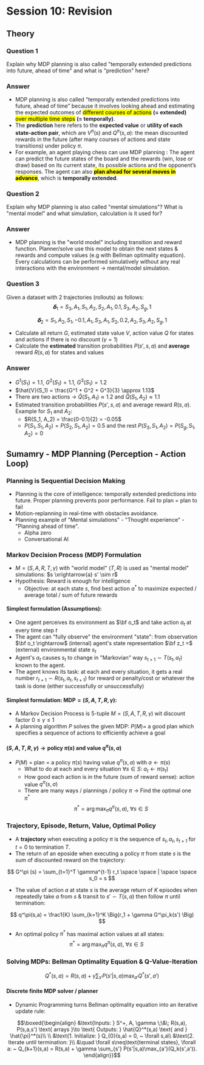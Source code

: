 # **Session 10: Revision**

## **Theory**
### **Question 1**
Explain why MDP planning is also called "temporally extended predictions into future, ahead of time" and what is "prediction" here?
### **Answer**

- MDP planning is also called “temporally extended predictions into future, ahead of time” because it involves looking ahead and estimating the expected outcomes of <mark>different courses of actions</mark> **(= extended)** <mark>over multiple time steps</mark> **(= temporally)**.
- The **prediction** here refers to the **expected value** or **utility of each state-action pair**, which are $V^\pi(s)$ and $Q^\pi(s,a)$: the mean discounted rewards in the future (after many courses of actions and state transitions) under policy $\pi$.
- For example, an agent playing chess can use MDP planning : The agent can predict the future states of the board and the rewards (win, lose or draw) based on its current state, its possible actions and the opponent’s responses. The agent can also <mark>**plan ahead for several moves in advance**</mark>, which is **temporally extended**.

### **Question 2**
Explain why MDP planning is also called "mental simulations"? What is "mental model" and what simulation, calculation is it used for? 
### **Answer**
- MDP planning is the "world model" including transition and reward function. Planner/solve use this model to obtain the next states & rewards and compute values (e.g with Bellman optimality equation). Every calculations can be performed simulatively without any real interactions with the environment $\rightarrow$ mental/model simulation.

### **Question 3**
Given a dataset with 2 trajectories (rollouts) as follows:
$$
𝝳_1 = S_3, A_1, S_1, A_2, S_2, A_1, 0.1, S_3, A_2, S_g, 1
$$

$$
𝝳_2 = S_1, A_2, S_1, -0.1, A_1, S_3, A_1, S_2, 0.2, A_2, S_3, A_2, S_g, 1
$$

- Calculate all return $G$, estimated state value $V$, action value $Q$ for states and actions if there is no discount ($\gamma = 1$)
- Calculate the **estimated** transition probabilities $P(s',s,a)$ and **average** reward $R(s,a)$ for states and values

### **Answer**
- $G^1(S_1) = 1.1$, $G^2(S_1) = 1.1$, $G^3(S_1)=1.2$
- $\hat{V}(S_1) = \frac{G^1 + G^2 + G^3}{3} \approx 1.13$
- There are two actions $\rightarrow$ $\hat{Q}(S_1, A_1) \approx 1.2$ and $\hat{Q}(S_1, A_2) \approx 1.1$
- Estimated transition probabilities $P(s',s,a)$ and average reward $R(s,a)$. Example for $S_1$ and $A_2$: 
    - $R(S_1, A_2) = \frac{0-0.1}{2} = -0.05$
    - $P(S_1, S_1, A_2) = P(S_2, S_1, A_2) = 0.5$ and the rest $P(S_3, S_1, A_2) = P(S_g, S_1, A_2) = 0$

## **Sumamry - MDP Planning (Perception - Action Loop)**
### **Planning is Sequential Decision Making**
- Planning is the core of intelligence: temporally extended predictions into future. Proper planning prevents poor performance. Fail to plan = plan to fail
- Motion-replanning in real-time with obstacles avoidance.
- Planning example of "Mental simulations" - "Thought experience" - "Planning ahead of time".
    -  Alpha zero
    -  Conversational AI

### **Markov Decision Process (MDP) Formulation**
- $M = (S, A, R, T, \gamma)$ with "world model" $(T,R)$ is used as "mental model" simulations: $s \xrightarrow{a} s' \sim r$
- Hypothesis: Reward is enough for intelligence
    - Objective: at each state $s$, find best action $a^*$ to maximize expected / average total / sum of future rewards
#### **Simplest formulation (Assumptions)**:
- One agent perceives its environment as $\bf o_t$ and take action $a_t$ at every time step $t$
- The agent can "fully observe" the environment "state": from observation $\bf o_t \rightarrow$ (internal) agent's state representation $\bf z_t =$ (external) environmental state $s_t$
-  Agent's $a_t$ causes $s_t$ to change in "Markovian" way $s_{t+1} \sim T(s_t, a_t)$ known to the agent.
-  The agent knows its task: at each and every situation, it gets a real number $r_{t+1} \sim R(s_t, a_t, s_{t+1})$ for reward or penalty/cost or whatever the task is done (either successfully or unsuccessfully) 

#### **Simplest formulation: $\text{MDP} = (S,A,T,R,\gamma)$**:
- A Markov Decision Process is 5-tuple $M = (S,A,T,R, \gamma)$ wit discount factor $0 \leq \gamma \leq 1$
- A planning algorithm $P$ solves the given MDP: $P(M) =$ a good plan which specifies a sequence of actions to efficiently achieve a goal

#### $(S,A,T,R,\gamma) \to  \text{policy } \pi(s) \text{ and value } q^\pi(s,a)$ 
- $P(M)$ = plan = a policy $\pi(s)$ having value $q^\pi(s,a)$ with $a \leftarrow \pi(s)$
    - What to do at each and every situation $\forall s \in S$: $a_t \leftarrow \pi(s_t)$
    - How good each action is in the future (sum of reward sense): action value $q^\pi(s,a)$ 
    - There are many ways / plannings / policy $\pi$ $\rightarrow$ Find the optimal one $\pi^*$
    $$
    \pi^* = \arg\max_\pi q^\pi(s,a), ~ \forall s\in S
    $$

### Trajectory, Episode, Return, Value, Optimal Policy
- A **trajectory** when executing a policy $\pi$ is the sequence of $s_t,a_t,s_{t+1}$ for $t=0$ to termination $T$. 
- The return of an eposide when executing a policy $\pi$ from state $s$ is the sum of discounted reward on the trajectory: 

$$
G^\pi (s) = \sum_{t=1}^T \gamma^{t-1} r_t \space \space | \space \space s_0 = s
$$

- The value of action $a$ at state $s$ is the average return of $K$ episodes when repeatedly take $a$ from $s$ & transit to $s' \sim T(s,a)$ then follow $\pi$ until termination:

$$
q^\pi(s,a) = \frac1{K} \sum_{k=1}^K \Big(r_1 + \gamma G^\pi_k(s') \Big)
$$

- An optimal policy $\pi^*$ has maximal action values at all states: 
$$
\pi^* = \arg\max_\pi q^\pi(s,a), ~ \forall s\in S
$$

### **Solving MDPs: Bellman Optimality Equation & Q-Value-Iteration**

$$
Q^*(s,a) = R(s,a) + \gamma \sum_{s'} P(s'|s,a)\max_{a'} Q^*(s',a')
$$

#### **Discrete finite MDP solver / planner**
- Dynamic Programming turns Bellman optimality equation into an iterative update rule:

$$\boxed{\begin{align}
&\text{Inputs: } S^+, A, \gamma \;\&\; R(s,a), P(s,a,s') \text{ arrays }\to \text{ Outputs: } \hat{Q}^*(s,a) \text{ and } \hat{\pi}^*(s)\\
\\
&\text{1. Initialize: }  Q_{0}(s,a) = 0, ~ \forall s,a\\
&\text{2. Iterate until termination: }\\
&\quad \forall s\neq\text{terminal states}, \forall a: ~ Q_{k+1}(s,a) = R(s,a) + \gamma \sum_{s'} P(s'|s,a)\max_{a'}(Q_k(s',a')).
\end{align}}$$